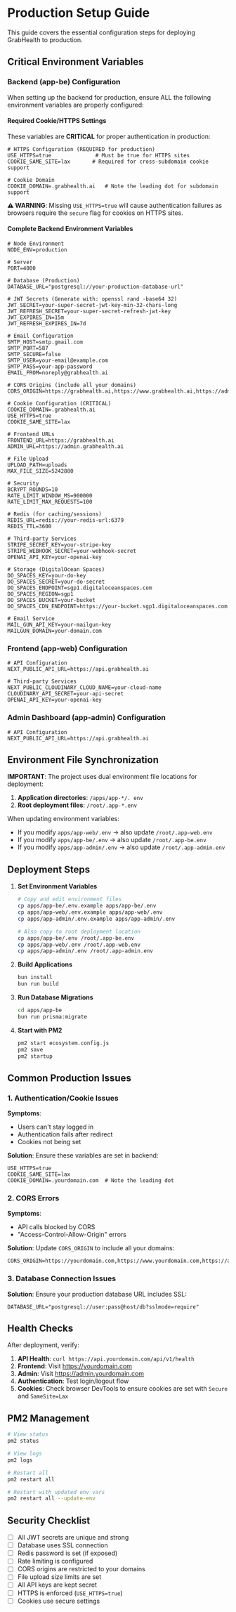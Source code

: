 # Production Setup Guide

This guide covers the essential configuration steps for deploying GrabHealth to production.

## Critical Environment Variables

### Backend (app-be) Configuration

When setting up the backend for production, ensure ALL the following environment variables are properly configured:

#### Required Cookie/HTTPS Settings

These variables are **CRITICAL** for proper authentication in production:

```env
# HTTPS Configuration (REQUIRED for production)
USE_HTTPS=true              # Must be true for HTTPS sites
COOKIE_SAME_SITE=lax       # Required for cross-subdomain cookie support

# Cookie Domain
COOKIE_DOMAIN=.grabhealth.ai   # Note the leading dot for subdomain support
```

**⚠️ WARNING**: Missing `USE_HTTPS=true` will cause authentication failures as browsers require the `secure` flag for cookies on HTTPS sites.

#### Complete Backend Environment Variables

```env
# Node Environment
NODE_ENV=production

# Server
PORT=4000

# Database (Production)
DATABASE_URL="postgresql://your-production-database-url"

# JWT Secrets (Generate with: openssl rand -base64 32)
JWT_SECRET=your-super-secret-jwt-key-min-32-chars-long
JWT_REFRESH_SECRET=your-super-secret-refresh-jwt-key
JWT_EXPIRES_IN=15m
JWT_REFRESH_EXPIRES_IN=7d

# Email Configuration
SMTP_HOST=smtp.gmail.com
SMTP_PORT=587
SMTP_SECURE=false
SMTP_USER=your-email@example.com
SMTP_PASS=your-app-password
EMAIL_FROM=noreply@grabhealth.ai

# CORS Origins (include all your domains)
CORS_ORIGIN=https://grabhealth.ai,https://www.grabhealth.ai,https://admin.grabhealth.ai,https://api.grabhealth.ai

# Cookie Configuration (CRITICAL)
COOKIE_DOMAIN=.grabhealth.ai
USE_HTTPS=true
COOKIE_SAME_SITE=lax

# Frontend URLs
FRONTEND_URL=https://grabhealth.ai
ADMIN_URL=https://admin.grabhealth.ai

# File Upload
UPLOAD_PATH=uploads
MAX_FILE_SIZE=5242880

# Security
BCRYPT_ROUNDS=10
RATE_LIMIT_WINDOW_MS=900000
RATE_LIMIT_MAX_REQUESTS=100

# Redis (for caching/sessions)
REDIS_URL=redis://your-redis-url:6379
REDIS_TTL=3600

# Third-party Services
STRIPE_SECRET_KEY=your-stripe-key
STRIPE_WEBHOOK_SECRET=your-webhook-secret
OPENAI_API_KEY=your-openai-key

# Storage (DigitalOcean Spaces)
DO_SPACES_KEY=your-do-key
DO_SPACES_SECRET=your-do-secret
DO_SPACES_ENDPOINT=sgp1.digitaloceanspaces.com
DO_SPACES_REGION=sgp1
DO_SPACES_BUCKET=your-bucket
DO_SPACES_CDN_ENDPOINT=https://your-bucket.sgp1.digitaloceanspaces.com

# Email Service
MAIL_GUN_API_KEY=your-mailgun-key
MAILGUN_DOMAIN=your-domain.com
```

### Frontend (app-web) Configuration

```env
# API Configuration
NEXT_PUBLIC_API_URL=https://api.grabhealth.ai

# Third-party Services
NEXT_PUBLIC_CLOUDINARY_CLOUD_NAME=your-cloud-name
CLOUDINARY_API_SECRET=your-api-secret
OPENAI_API_KEY=your-openai-key
```

### Admin Dashboard (app-admin) Configuration

```env
# API Configuration
NEXT_PUBLIC_API_URL=https://api.grabhealth.ai
```

## Environment File Synchronization

**IMPORTANT**: The project uses dual environment file locations for deployment:

1. **Application directories**: `/apps/app-*/. env`
2. **Root deployment files**: `/root/.app-*.env`

When updating environment variables:
- If you modify `apps/app-web/.env` → also update `/root/.app-web.env`
- If you modify `apps/app-be/.env` → also update `/root/.app-be.env`
- If you modify `apps/app-admin/.env` → also update `/root/.app-admin.env`

## Deployment Steps

1. **Set Environment Variables**
   ```bash
   # Copy and edit environment files
   cp apps/app-be/.env.example apps/app-be/.env
   cp apps/app-web/.env.example apps/app-web/.env
   cp apps/app-admin/.env.example apps/app-admin/.env
   
   # Also copy to root deployment location
   cp apps/app-be/.env /root/.app-be.env
   cp apps/app-web/.env /root/.app-web.env
   cp apps/app-admin/.env /root/.app-admin.env
   ```

2. **Build Applications**
   ```bash
   bun install
   bun run build
   ```

3. **Run Database Migrations**
   ```bash
   cd apps/app-be
   bun run prisma:migrate
   ```

4. **Start with PM2**
   ```bash
   pm2 start ecosystem.config.js
   pm2 save
   pm2 startup
   ```

## Common Production Issues

### 1. Authentication/Cookie Issues

**Symptoms**: 
- Users can't stay logged in
- Authentication fails after redirect
- Cookies not being set

**Solution**: Ensure these variables are set in backend:
```env
USE_HTTPS=true
COOKIE_SAME_SITE=lax
COOKIE_DOMAIN=.yourdomain.com  # Note the leading dot
```

### 2. CORS Errors

**Symptoms**: 
- API calls blocked by CORS
- "Access-Control-Allow-Origin" errors

**Solution**: Update `CORS_ORIGIN` to include all your domains:
```env
CORS_ORIGIN=https://yourdomain.com,https://www.yourdomain.com,https://api.yourdomain.com,https://admin.yourdomain.com
```

### 3. Database Connection Issues

**Solution**: Ensure your production database URL includes SSL:
```env
DATABASE_URL="postgresql://user:pass@host/db?sslmode=require"
```

## Health Checks

After deployment, verify:

1. **API Health**: `curl https://api.yourdomain.com/api/v1/health`
2. **Frontend**: Visit https://yourdomain.com
3. **Admin**: Visit https://admin.yourdomain.com
4. **Authentication**: Test login/logout flow
5. **Cookies**: Check browser DevTools to ensure cookies are set with `Secure` and `SameSite=Lax`

## PM2 Management

```bash
# View status
pm2 status

# View logs
pm2 logs

# Restart all
pm2 restart all

# Restart with updated env vars
pm2 restart all --update-env
```

## Security Checklist

- [ ] All JWT secrets are unique and strong
- [ ] Database uses SSL connection
- [ ] Redis password is set (if exposed)
- [ ] Rate limiting is configured
- [ ] CORS origins are restricted to your domains
- [ ] File upload size limits are set
- [ ] All API keys are kept secret
- [ ] HTTPS is enforced (`USE_HTTPS=true`)
- [ ] Cookies use secure settings